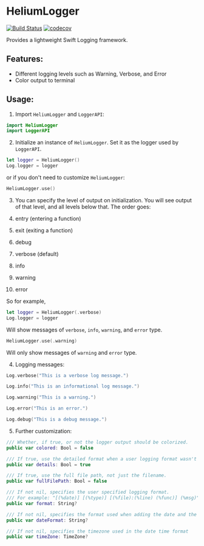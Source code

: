 # HeliumLogger

[![Build Status](https://travis-ci.org/IBM-Swift/HeliumLogger.svg?branch=master)](https://travis-ci.org/IBM-Swift/HeliumLogger)
[![codecov](https://codecov.io/gh/IBM-Swift/HeliumLogger/branch/master/graph/badge.svg)](https://codecov.io/gh/IBM-Swift/HeliumLogger)

Provides a lightweight Swift Logging framework.

## Features:

- Different logging levels such as Warning, Verbose, and Error
- Color output to terminal 

## Usage:

1. Import `HeliumLogger` and `LoggerAPI`:

  ```swift
  import HeliumLogger
  import LoggerAPI
  ```

2. Initialize an instance of `HeliumLogger`. Set it as the logger used by `LoggerAPI`.
  ```swift
  let logger = HeliumLogger()
  Log.logger = logger
  ```
  
  or if you don't need to customize `HeliumLogger`:
  ```swift
  HeliumLogger.use()
  ```

3. You can specify the level of output on initialization. You will see output of that level, and all levels below that. The order goes:

  1. entry (entering a function)
  2. exit (exiting a function)
  3. debug
  4. verbose (default)
  5. info
  6. warning
  7. error

  So for example,
  ```swift
  let logger = HeliumLogger(.verbose)
  Log.logger = logger
  ```
  Will show messages of `verbose`, `info`, `warning`, and `error` type.

  ```swift
  HeliumLogger.use(.warning)
  ```
  Will only show messages of `warning` and `error` type.

4. Logging messages:
  ```swift
  Log.verbose("This is a verbose log message.")

  Log.info("This is an informational log message.")

  Log.warning("This is a warning.")

  Log.error("This is an error.")

  Log.debug("This is a debug message.")
  ```

5. Further customization:
  ```swift
  /// Whether, if true, or not the logger output should be colorized.
  public var colored: Bool = false

  /// If true, use the detailed format when a user logging format wasn't specified.
  public var details: Bool = true

  /// If true, use the full file path, not just the filename.
  public var fullFilePath: Bool = false

  /// If not nil, specifies the user specified logging format.
  /// For example: "[(%date)] [(%type)] [(%file):(%line) (%func)] (%msg)"
  public var format: String?

  /// If not nil, specifies the format used when adding the date and the time to the logged messages
  public var dateFormat: String?

  /// If not nil, specifies the timezone used in the date time format
  public var timeZone: TimeZone?
  ```
